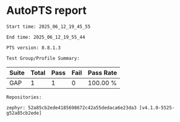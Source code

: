 # AutoPTS report

    Start time: 2025_06_12_19_45_55

    End time: 2025_06_12_19_55_44

    PTS version: 8.8.1.3

    Test Group/Profile Summary: 
|  Suite  | Total | Pass | Fail | Pass Rate|
|---------|-------|------|------|----------|
|GAP      |1      |1     |0     | 100.00 % |

    Repositories:

	zephyr: 52a85cb2ede4185698672c42a55dedaca6e23da3 [v4.1.0-5525-g52a85cb2ede]
